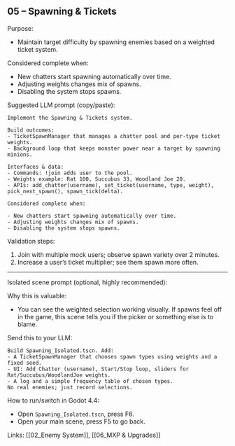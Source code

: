 ## 05 – Spawning & Tickets

Purpose:

- Maintain target difficulty by spawning enemies based on a weighted ticket system.

Considered complete when:

- New chatters start spawning automatically over time.
- Adjusting weights changes mix of spawns.
- Disabling the system stops spawns.

Suggested LLM prompt (copy/paste):

```text
Implement the Spawning & Tickets system.

Build outcomes:
- TicketSpawnManager that manages a chatter pool and per-type ticket weights.
- Background loop that keeps monster power near a target by spawning minions.

Interfaces & data:
- Commands: !join adds user to the pool.
- Weights example: Rat 100, Succubus 33, Woodland Joe 20.
- APIs: add_chatter(username), set_ticket(username, type, weight), pick_next_spawn(), spawn_tick(delta).

Considered complete when:

- New chatters start spawning automatically over time.
- Adjusting weights changes mix of spawns.
- Disabling the system stops spawns.
```

Validation steps:

1) Join with multiple mock users; observe spawn variety over 2 minutes.
2) Increase a user’s ticket multiplier; see them spawn more often.

---

Isolated scene prompt (optional, highly recommended):

Why this is valuable:

- You can see the weighted selection working visually. If spawns feel off in the game, this scene tells you if the picker or something else is to blame.

Send this to your LLM:

```text
Build Spawning_Isolated.tscn. Add:
- A TicketSpawnManager that chooses spawn types using weights and a fixed seed.
- UI: Add Chatter (username), Start/Stop loop, sliders for Rat/Succubus/WoodlandJoe weights.
- A log and a simple frequency table of chosen types.
No real enemies; just record selections.
```

How to run/switch in Godot 4.4:

- Open `Spawning_Isolated.tscn`, press F6.
- Open your main scene, press F5 to go back.



Links: [[02_Enemy System]], [[06_MXP & Upgrades]]


